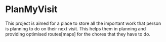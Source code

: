 # PlanMyVisit
This project is aimed for a place to store all the important work that person is planning to do on their next visit. This helps them in planning and providing optimised routes[maps] for the chores that they have to do.
